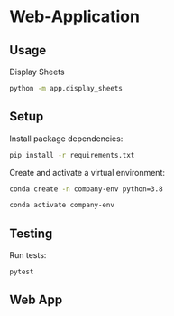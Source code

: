 # Web-Application

## Usage

Display Sheets
```sh
python -m app.display_sheets
```

## Setup

Install package dependencies:

```sh
pip install -r requirements.txt
```

Create and activate a virtual environment:
```sh
conda create -n company-env python=3.8

conda activate company-env
```


## Testing

Run tests:
```sh
pytest
```

## Web App